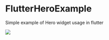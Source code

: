 # FlutterHeroExample
Simple example of Hero widget usage in flutter

![](https://media.giphy.com/media/RMrLsrFeZ1RaXEdikh/giphy.gif)